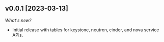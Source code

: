 ## v0.0.1 [2023-03-13]

_What's new?_

- Initial release with tables for keystone, neutron, cinder, and nova service APIs.